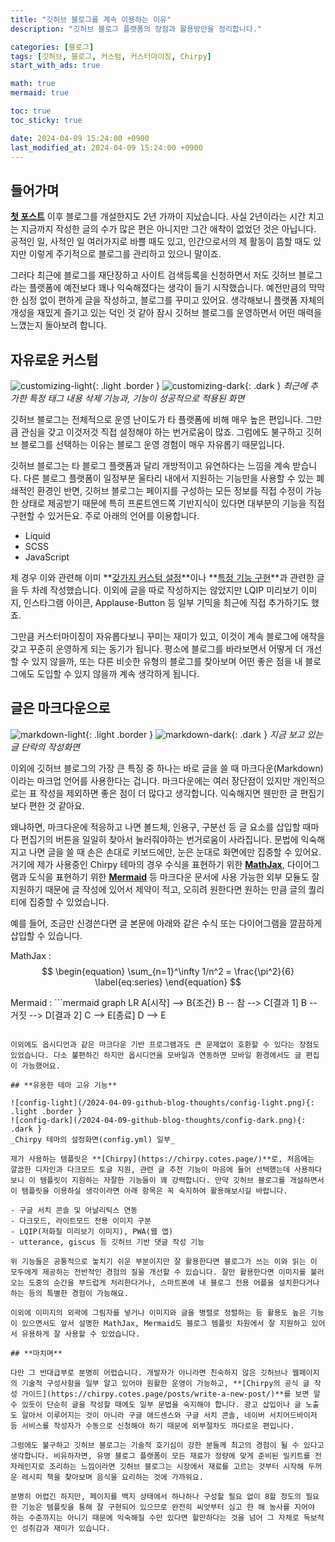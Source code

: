 ```yaml
---
title: "깃허브 블로그를 계속 이용하는 이유"
description: "깃허브 블로그 플랫폼의 장점과 활용방안을 정리합니다."

categories: [블로그]
tags: [깃허브, 블로그, 커스텀, 커스터마이징, Chirpy]
start_with_ads: true

math: true
mermaid: true

toc: true
toc_sticky: true

date: 2024-04-09 15:24:00 +0900
last_modified_at: 2024-04-09 15:24:00 +0900
---
```


## **들어가며**

**[첫 포스트](https://hynrng.github.io/posts/first-post/)** 이후 블로그를 개설한지도 2년 가까이 지났습니다. 사실 2년이라는 시간 치고는 지금까지 작성한 글의 수가 많은 편은 아니지만 그간 애착이 없었던 것은 아닙니다. 공적인 일, 사적인 일 여러가지로 바쁠 때도 있고, 인간으로서의 제 활동이 뜸할 때도 있지만 이렇게 주기적으로 블로그를 관리하고 있으니 말이죠.

그러다 최근에 블로그를 재단장하고 사이트 검색등록을 신청하면서 저도 깃허브 블로그라는 플랫폼에 예전보다 꽤나 익숙해졌다는 생각이 들기 시작했습니다. 예전만큼의 막막한 심정 없이 편하게 글을 작성하고, 블로그를 꾸미고 있어요. 생각해보니 플랫폼 자체의 개성을 재밌게 즐기고 있는 덕인 것 같아 잠시 깃허브 블로그를 운영하면서 어떤 매력을 느꼈는지 돌아보려 합니다.

## **자유로운 커스텀**

![customizing-light](/2024-04-09-github-blog-thoughts/customizing-light.png){: .light .border }
![customizing-dark](/2024-04-09-github-blog-thoughts/customizing-dark.png){: .dark }
_최근에 추가한 특정 태그 내용 삭제 기능과, 기능이 성공적으로 적용된 화면_

깃허브 블로그는 전체적으로 운영 난이도가 타 플랫폼에 비해 매우 높은 편입니다. 그만큼 관심을 갖고 이것저것 직접 설정해야 하는 번거로움이 많죠. 그럼에도 불구하고 깃허브 블로그를 선택하는 이유는 블로그 운영 경험이 매우 자유롭기 때문입니다.

깃허브 블로그는 타 블로그 플랫폼과 달리 개방적이고 유연하다는 느낌을 계속 받습니다. 다른 블로그 플랫폼이 일정부분 울타리 내에서 지원하는 기능만을 사용할 수 있는 폐쇄적인 환경인 반면, 깃허브 블로그는 페이지를 구성하는 모든 정보를 직접 수정이 가능한 상태로 제공받기 때문에 특히 프론트엔드쪽 기반지식이 있다면 대부분의 기능을 직접 구현할 수 있거든요. 주로 아래의 언어를 이용합니다.

- Liquid
- SCSS
- JavaScript

제 경우 이와 관련해 이미 **[갖가지 커스텀 설정](https://hynrng.github.io/posts/first-blog-customization/)**이나 **[특정 기능 구현](https://hynrng.github.io/posts/blog-content-remove/)**과 관련한 글을 두 차례 작성했습니다. 이외에 글을 따로 작성하지는 않았지만 LQIP 미리보기 이미지, 인스타그램 아이콘, Applause-Button 등 일부 기믹을 최근에 직접 추가하기도 했죠.

그만큼 커스터마이징이 자유롭다보니 꾸미는 재미가 있고, 이것이 계속 블로그에 애착을 갖고 꾸준히 운영하게 되는 동기가 됩니다. 평소에 블로그를 바라보면서 어떻게 더 개선할 수 있지 않을까, 또는 다른 비슷한 유형의 블로그를 찾아보며 어떤 좋은 점을 내 블로그에도 도입할 수 있지 않을까 계속 생각하게 됩니다.

## **글은 마크다운으로**

![markdown-light](/2024-04-09-github-blog-thoughts/markdown-light.png){: .light .border }
![markdown-dark](/2024-04-09-github-blog-thoughts/markdown-dark.png){: .dark }
_지금 보고 있는 글 단락의 작성화면_

이외에 깃허브 블로그의 가장 큰 특징 중 하나는 바로 글을 쓸 때 마크다운(Markdown)이라는 마크업 언어를 사용한다는 겁니다. 마크다운에는 여러 장단점이 있지만 개인적으로는 표 작성을 제외하면 좋은 점이 더 많다고 생각합니다. 익숙해지면 웬만한 글 편집기보다 편한 것 같아요.

왜냐하면, 마크다운에 적응하고 나면 볼드체, 인용구, 구분선 등 글 요소를 삽입할 때마다 편집기의 버튼을 일일히 찾아서 눌러줘야하는 번거로움이 사라집니다. 문법에 익숙해지고 나면 글을 쓸 때 손은 손대로 키보드에만, 눈은 눈대로 화면에만 집중할 수 있어요.
거기에 제가 사용중인 Chirpy 테마의 경우 수식을 표현하기 위한 **[MathJax](https://www.mathjax.org/)**, 다이어그램과 도식을 표현하기 위한 **[Mermaid](https://mermaid.js.org/)** 등 마크다운 문서에 사용 가능한 외부 모듈도 잘 지원하기 때문에 글 작성에 있어서 제약이 적고, 오히려 원한다면 원하는 만큼 글의 퀄리티에 집중할 수 있었습니다.

예를 들어, 조금만 신경쓴다면 글 본문에 아래와 같은 수식 또는 다이어그램을 깔끔하게 삽입할 수 있습니다.

MathJax
: $$
\begin{equation}
  \sum_{n=1}^\infty 1/n^2 = \frac{\pi^2}{6}
  \label{eq:series}
\end{equation}
$$

Mermaid
: ```mermaid
graph LR
    A[시작] --> B{조건}
    B -- 참 --> C[결과 1]
    B -- 거짓 --> D[결과 2]
    C --> E[종료]
    D --> E
```

이외에도 옵시디언과 같은 마크다운 기반 프로그램과도 큰 문제없이 호환할 수 있다는 장점도 있었습니다. 다소 불편하긴 하지만 옵시디언을 모바일과 연동하면 모바일 환경에서도 글 편집이 가능했어요.

## **유용한 테마 고유 기능**

![config-light](/2024-04-09-github-blog-thoughts/config-light.png){: .light .border }
![config-dark](/2024-04-09-github-blog-thoughts/config-dark.png){: .dark }
_Chirpy 테마의 설정화면(config.yml) 일부_

제가 사용하는 템플릿은 **[Chirpy](https://chirpy.cotes.page/)**로, 처음에는 깔끔한 디자인과 다크모드 토글 지원, 관련 글 추천 기능이 마음에 들어 선택했는데 사용하다보니 이 템플릿이 지원하는 자잘한 기능들이 꽤 강력합니다. 만약 깃허브 블로그를 개설하면서 이 템플릿을 이용하실 생각이라면 아래 항목은 꼭 숙지하여 활용해보시길 바랍니다.

- 구글 서치 콘솔 및 아날리틱스 연동
- 다크모드, 라이트모드 전용 이미지 구분
- LQIP(저화질 미리보기 이미지), PWA(웹 앱)
- utterance, giscus 등 깃허브 기반 댓글 작성 기능

위 기능들은 공통적으로 놓치기 쉬운 부분이지만 잘 활용한다면 블로그가 쓰는 이와 읽는 이 모두에게 제공하는 전반적인 경험의 질을 개선할 수 있습니다. 잘만 활용한다면 이미지를 불러오는 도중의 순간을 부드럽게 처리한다거나, 스마트폰에 내 블로그 전용 어플을 설치한다거나 하는 등의 특별한 경험이 가능해요.

이외에 이미지의 외곽에 그림자를 넣거나 이미지와 글을 병렬로 정렬하는 등 활용도 높은 기능이 있으면서도 앞서 설명한 MathJax, Mermaid도 블로그 템플릿 차원에서 잘 지원하고 있어서 유용하게 잘 사용할 수 있었습니다.

## **마치며**

다만 그 반대급부로 분명히 어렵습니다. 개발자가 아니라면 친숙하지 않은 깃허브나 웹페이지의 기술적 구성사항을 일부 알고 있어야 원활한 운영이 가능하고, **[Chirpy의 공식 글 작성 가이드](https://chirpy.cotes.page/posts/write-a-new-post/)**를 보면 알 수 있듯이 단순히 글을 작성할 때에도 일부 문법을 숙지해야 합니다. 광고 삽입이나 글 노출도 알아서 이루어지는 것이 아니라 구글 애드센스와 구글 서치 콘솔, 네이버 서치어드바이저 등 서비스를 작성자가 수동으로 신청해야 하기 때문에 외부절차도 까다로운 편입니다.

그럼에도 불구하고 깃허브 블로그는 기술적 호기심이 강한 분들께 최고의 경험이 될 수 있다고 생각합니다. 비유하자면, 유명 블로그 플랫폼이 모든 재료가 정량에 맞게 준비된 밀키트를 전자레인지로 조리하는 느낌이라면 깃허브 블로그는 시장에서 재료를 고르는 것부터 시작해 두꺼운 레시피 책을 찾아보며 음식을 요리하는 것에 가까워요.

분명히 어렵긴 하지만, 페이지를 백지 상태에서 하나하나 구성할 필요 없이 8할 정도의 필요한 기능은 템플릿을 통해 잘 구현되어 있으므로 완전히 씨앗부터 심고 한 해 농사를 지어야 하는 수준까지는 아니기 때문에 익숙해질 수만 있다면 할만하다는 것을 넘어 그 자체로 독보적인 성취감과 재미가 있습니다.